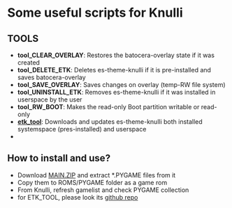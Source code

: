 # Some useful scripts for Knulli 
## TOOLS
- **tool_CLEAR_OVERLAY**: Restores the batocera-overlay state if it was created
- **tool_DELETE_ETK**: Deletes es-theme-knulli if it is pre-installed and saves batocera-overlay
- **tool_SAVE_OVERLAY**: Saves changes on overlay (temp-RW file system)
- **tool_UNINSTALL_ETK**: Removes es-theme-knulli if it was installed in userspace by the user
- **tool_RW_BOOT**: Makes the read-only Boot partition writable or read-only
- **[etk_tool](https://github.com/symbuzzer/etk_tool/releases/latest/download/etk_tool.pygame)**: Downloads and updates es-theme-knulli both installed systemspace (pres-installed) and userspace
- 
## How to install and use?
- Download [MAIN.ZIP](https://github.com/symbuzzer/knulli_tools/archive/refs/heads/main.zip) and extract *.PYGAME files from it
- Copy them to ROMS/PYGAME folder as a game rom
- From Knulli, refresh gamelist and check PYGAME collection
- for ETK_TOOL, please look its [github repo](https://github.com/symbuzzer/etk_tool)
